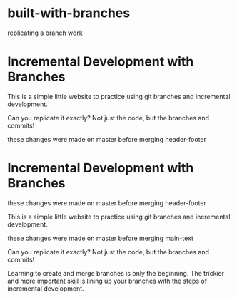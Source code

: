 # built-with-branches
replicating a branch work

# Incremental Development with Branches
This is a simple little website to practice using git branches and incremental development.

Can you replicate it exactly? Not just the code, but the branches and commits!

these changes were made on master before merging header-footer

# Incremental Development with Branches
these changes were made on master before merging header-footer

This is a simple little website to practice using git branches and incremental development.

these changes were made on master before merging main-text

Can you replicate it exactly? Not just the code, but the branches and commits!

Learning to create and merge branches is only the beginning. The trickier and more important skill is lining up your branches with the steps of incremental development.
